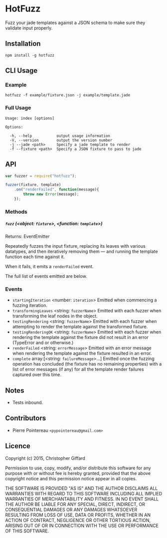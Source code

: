 # HotFuzz

Fuzz your jade templates against a JSON schema to make sure they validate input
properly.

## Installation

`npm install -g hotfuzz`

## CLI Usage

### Example

`hotfuzz -f example/fixture.json -j example/template.jade`


### Full Usage

	Usage: index [options]
	
	Options:
	
	  -h, --help           output usage information
	  -V, --version        output the version number
	  -j --jade <path>     Specify a jade template to render
	  -f --fixture <path>  Specify a JSON fixture to pass to jade
	  
## API

```js
var fuzzer = require("hotfuzz");

fuzzer(fixture, template)
	.on("renderFailed", function(message){
		throw new Error(message);
	});
```

### Methods

##### `fuzz` (<object: `fixture`>, <function: `template`>)

Returns: EventEmitter

Repeatedly fuzzes the input fixture, replacing its leaves with various datatypes,
and then iteratively removing them — and running the template function each time
against it.

When it fails, it emits a `renderFailed` event.

The full list of events emitted are below.

### Events

*	`startingIteration` <number: `iteration`>
	Emitted when commencing a fuzzing iteration.
*	`transformingLeaves` <string: `fuzzerName`>
	Emitted with each fuzzer when transforming the leaf nodes in the object.
*	`testingRendering` <string: `fuzzerName`>
	Emitted with each fuzzer when attempting to render the template against the
	transformed fixture.
*	`testingRenderingOK` <string: `fuzzerName`>
	Emitted with each fuzzer when rendering the template against the fixture did
	not result in an error (TypeError and or otherwise.)
*	`renderFailed` <string: `errorMessage`>
	Emitted with an error message when rendering the template against the fixture
	resulted in an error.
*	`complete` array:[<string: `failureMessage`>...]
	Emitted once the fuzzing operation has concluded (the fixture has no remaining
	properties) with a list of error messages (if any) for all the template render
	failures captured over this time.

## Notes

* Tests inbound.

## Contributors

* Pierre Pointereau `<pypointereau@gmail.com>`

## Licence

Copyright (c) 2015, Christopher Giffard

Permission to use, copy, modify, and/or distribute this software for any purpose
with or without fee is hereby granted, provided that the above copyright notice
and this permission notice appear in all copies.

THE SOFTWARE IS PROVIDED "AS IS" AND THE AUTHOR DISCLAIMS ALL WARRANTIES WITH
REGARD TO THIS SOFTWARE INCLUDING ALL IMPLIED WARRANTIES OF MERCHANTABILITY AND
FITNESS. IN NO EVENT SHALL THE AUTHOR BE LIABLE FOR ANY SPECIAL, DIRECT, INDIRECT,
OR CONSEQUENTIAL DAMAGES OR ANY DAMAGES WHATSOEVER RESULTING FROM LOSS OF USE,
DATA OR PROFITS, WHETHER IN AN ACTION OF CONTRACT, NEGLIGENCE OR OTHER TORTIOUS
ACTION, ARISING OUT OF OR IN CONNECTION WITH THE USE OR PERFORMANCE OF THIS SOFTWARE.